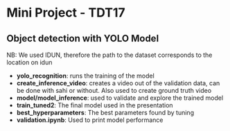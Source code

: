 # Mini Project - TDT17

## Object detection with YOLO Model

NB: We used IDUN, therefore the path to the dataset corresponds to the location on idun

* **yolo_recognition**: runs the training of the model
* **create_inference_video**: creates a video out of the validation data, can be done with sahi or without. Also used to create ground truth video
* **model/model_inference**: used to validate and explore the trained model
* **train_tuned2**: The final model used in the presentation
* **best_hyperparameters**: The best parameters found by tuning
* **validation.ipynb**: Used to print model performance

